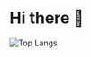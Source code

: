 # Hi there 👋

![Top Langs](https://github-readme-stats.vercel.app/api/top-langs/?username=alihanio&layout=compact)
